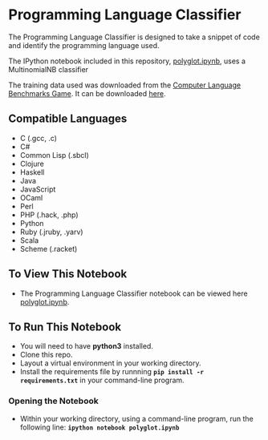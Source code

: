# Programming Language Classifier

The Programming Language Classifier is designed to take a snippet of code and identify the programming language used.

The IPython notebook included in this repository, [polyglot.ipynb](https://github.com/JonathanKross/programming-language-classifier/blob/master/polyglot.ipynb), uses a MultinomialNB classifier


The training data used was downloaded from the [Computer Language Benchmarks Game](http://benchmarksgame.alioth.debian.org/). It can be downloaded [here](https://alioth.debian.org/snapshots.php?group_id=100815).

## Compatible Languages
* C (.gcc, .c)
* C#
* Common Lisp (.sbcl)
* Clojure
* Haskell
* Java
* JavaScript
* OCaml
* Perl
* PHP (.hack, .php)
* Python
* Ruby (.jruby, .yarv)
* Scala
* Scheme (.racket)

## To View This Notebook

* The Programming Language Classifier notebook can be viewed here [polyglot.ipynb](https://github.com/JonathanKross/programming-language-classifier/blob/master/polyglot.ipynb).

## To Run This Notebook

* You will need to have **python3** installed.
* Clone this repo.
* Layout a virtual environment in your working directory.
* Install the requirements file by runnning **`pip install -r requirements.txt`** in your command-line program.

### Opening the Notebook

* Within your working directory, using a command-line program, run the following line: **`ipython notebook polyglot.ipynb`**
